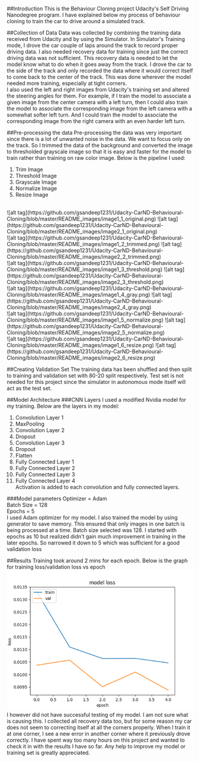 
##Introduction
This is the Behaviour Cloning project Udacity's Self Driving Nanodegree program. 
I have explained below my process of behaviour cloning to train the car to drive around a simulated track.

##Collection of Data
Data was collected by combining the training data received from Udacity and by using the Simulator. 
In Simulator's Training mode, I drove the car couple of laps around the track to record proper driving data. 
I also needed recovery data for training since just the correct driving data was not sufficient. This recovery data
is needed to let the model know what to do when it goes away from the track. I drove the car to the side of the track
and only recorded the data where it would correct itself to come back to the center of the track. This was done 
wherever the model needed more training, especially at tight corners.<BR>
I also used the left and right images from Udacity's training set and altered the steering angles for them. 
For example, if I train the model to associate a given image from the center camera with a left turn, then I could also train the model to associate the corresponding image from the left camera with a somewhat softer left turn. And I could train the model to associate the corresponding image from the right camera with an even harder left turn.


##Pre-processing the data
Pre-processing the data was very important since there is a lot of unwanted noise in the data. We want to focus only
on the track. So I trimmed the data of the background and converted the image to thresholded grayscale image so 
that it is easy and faster for the model to train rather than training on raw color image.
Below is the pipeline I used:<BR>
1. Trim Image<BR>
2. Threshold Image<BR>
3. Grayscale Image<BR>
4. Normalize Image<BR>
5. Resize Image<BR>
<BR>
![alt tag](https://github.com/gsandeep1231/Udacity-CarND-Behavioural-Cloning/blob/master/README_images/image1_1_original.png)
![alt tag](https://github.com/gsandeep1231/Udacity-CarND-Behavioural-Cloning/blob/master/README_images/image2_1_original.png)<BR>
![alt tag](https://github.com/gsandeep1231/Udacity-CarND-Behavioural-Cloning/blob/master/README_images/image1_2_trimmed.png)
![alt tag](https://github.com/gsandeep1231/Udacity-CarND-Behavioural-Cloning/blob/master/README_images/image2_2_trimmed.png)<BR>
![alt tag](https://github.com/gsandeep1231/Udacity-CarND-Behavioural-Cloning/blob/master/README_images/image1_3_threshold.png)
![alt tag](https://github.com/gsandeep1231/Udacity-CarND-Behavioural-Cloning/blob/master/README_images/image2_3_threshold.png)<BR>
![alt tag](https://github.com/gsandeep1231/Udacity-CarND-Behavioural-Cloning/blob/master/README_images/image1_4_gray.png)
![alt tag](https://github.com/gsandeep1231/Udacity-CarND-Behavioural-Cloning/blob/master/README_images/image2_4_gray.png)<BR>
![alt tag](https://github.com/gsandeep1231/Udacity-CarND-Behavioural-Cloning/blob/master/README_images/image1_5_normalize.png)
![alt tag](https://github.com/gsandeep1231/Udacity-CarND-Behavioural-Cloning/blob/master/README_images/image2_5_normalize.png)<BR>
![alt tag](https://github.com/gsandeep1231/Udacity-CarND-Behavioural-Cloning/blob/master/README_images/image1_6_resize.png)
![alt tag](https://github.com/gsandeep1231/Udacity-CarND-Behavioural-Cloning/blob/master/README_images/image2_6_resize.png)<BR>

##Creating Validation Set
The training data has been shuffled and then split to training and validation set with 80-20 split respectively. 
Test set is not needed for this project since the simulator in autonomous mode itself will act as the test set. 

##Model Architecture
###CNN Layers
I used a modified Nvidia model for my training. Below are the layers in my model:<BR>
1. Convolution Layer 1<BR>
2. MaxPooling<BR>
3. Convolution Layer 2<BR>
4. Dropout<BR>
5. Convolution Layer 3<BR>
6. Dropout<BR>
7. Flatten<BR>
8. Fully Connected Layer 1<BR>
9. Fully Connected Layer 2<BR>
10. Fully Connected Layer 3<BR>
11. Fully Connected Layer 4<BR>
Activation is added to each convolution and fully connected layers.

###Model parameters
Optimizer = Adam<BR>
Batch Size = 128<BR>
Epochs = 5<BR>
I used Adam optimizer for my model. I also trained the model by using generator to save memory.
This ensured that only images in one batch is being processed at a time.
Batch size selected was 128. I started with epochs as 10 but realized didn't gain much improvement
in training in the later epochs. So narrowed it down to 5 which was sufficient for a good validation loss

##Results
Training took around 2 mins for each epoch. Below is the graph for training loss/validation loss vs epoch <BR>
![alt tag](https://github.com/gsandeep1231/Udacity-CarND-Behavioural-Cloning/blob/master/model_loss_plot.png)
I however did not have successful testing of my model. I am not sure what is causing this. I collected all recovery data too, but for some reason my car does not seem to correcting itself at all the corners properly. When I train it at one corner, I see a new error in another corner where it previously drove correctly. 
I have spent way too many hours on this project and wanted to check it in with the results I have so far. Any help to improve my model or training set is greatly appreciated.
